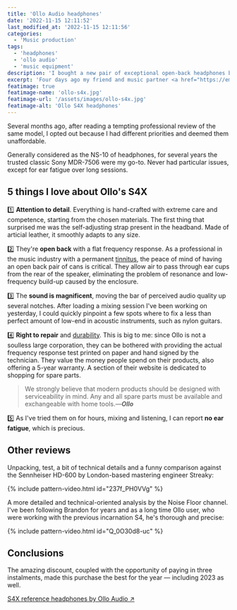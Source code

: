 ```yaml
---
title: 'Ollo Audio headphones'
date: '2022-11-15 12:11:52'
last_modified_at: '2022-11-15 12:11:56'
categories:
  - 'Music production' 
tags:
  - 'headphones'
  - 'ollo audio'
  - 'music equipment'
description: 'I bought a new pair of exceptional open-back headphones by Ollo Audio, the S4X model. Here’s a quick review.'
excerpt: 'Four days ago my friend and music partner <a href="https://emilioalbertoni.com">Emilio</a> brought to my attention a fantastic 24-hours-only 40% discount on the S4X reference headphones by Ollo Audio. I bought them.'
featimage: true
featimage-name: 'ollo-s4x.jpg'
featimage-url: '/assets/images/ollo-s4x.jpg'
featimage-alt: 'Ollo S4X headphones'
---
```

Several months ago, after reading a tempting professional review of the same model, I opted out because I had different priorities and deemed them unaffordable. 

Generally considered as the NS-10 of headphones, for several years the trusted classic Sony MDR-7506 were my go-to. Never had particular issues, except for ear fatigue over long sessions.

## 5 things I love about Ollo's S4X

1️⃣ **Attention to detail**. Everything is hand-crafted with extreme care and competence, starting from the chosen materials. The first thing that surprised me was the self-adjusting strap present in the headband. Made of articial leather, it smoothly adapts to any size.

2️⃣ They're **open back** with a flat frequency response. As a professional in the music industry with a permanent [tinnitus](https://en.wikipedia.org/wiki/Tinnitus), the peace of mind of having an open back pair of cans is critical. They allow air to pass through ear cups from the rear of the speaker, eliminating the problem of resonance and low-frequency build-up caused by the enclosure.

3️⃣ The **sound is magnificent**, moving the bar of perceived audio quality up several notches. After loading a mixing session I've been working on yesterday, I could quickly pinpoint a few spots where to fix a less than perfect amount of low-end in acoustic instruments, such as nylon guitars.

4️⃣ **Right to repair** and [durability](/blog/degrowth/). This is big to me: since Ollo is not a soulless large corporation, they can be bothered with providing the actual frequency response test printed on paper and hand signed by the technician. They value the money people spend on their products, also offering a 5-year warranty. A section of their website is dedicated to shopping for spare parts.

> We strongly believe that modern products should be designed with serviceability in mind. Any and all spare parts must be available and exchangeable with home tools.<cite>—**Ollo**</cite>

5️⃣ As I've tried them on for hours, mixing and listening, I can report **no ear fatigue**, which is precious.

## Other reviews

Unpacking, test, a bit of technical details and a funny comparison against the Sennheiser HD-600 by London-based mastering engineer Streaky:

{% include pattern-video.html id="237f_PH0VVg" %}

A more detailed and technical-oriented analysis by the Noise Floor channel. I've been following Brandon for years and as a long time Ollo user, who were working with the previous incarnation S4, he's thorough and precise:

{% include pattern-video.html id="Q_0O30d8-uc" %}

## Conclusions

The amazing discount, coupled with the opportunity of paying in three instalments, made this purchase the best for the year — including 2023 as well.

[S4X reference headphones by Ollo Audio ↗](https://olloaudio.com/products/s4x-reference-headphones)